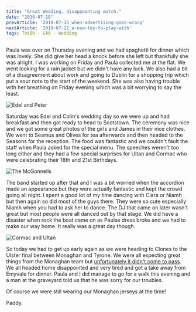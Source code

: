 ```yaml
---
title: "Great Wedding, disappointing match."
date: "2010-07-18"
prevArticle: '2010-07-15_when-advertising-goes-wrong'
nextArticle: '2010-07-22_a-new-toy-to-play-with'
tags: TotBH - GAA - Wedding
---
```

Paula was over on Thursday evening and we had spaghetti for dinner which was lovely. She did give her head a knock before she left but thankfully she was alright. I was working on Friday and Paula collected me at the flat. We went looking for a rain jacket but we didn't have any luck. We also had a bit of a disagreement about work and going to Dublin for a shopping trip which put a sour note to the start of the weekend. She was also having trouble with her breathing on Friday evening which was a bit worrying to say the least.

![Edel and Peter](/images/P7170012.JPG "Edel and Peter coming into the church")

Saturday was Edel and Colm's wedding day so we were up and had breakfast and then got ready to head to Scotstown. The ceremony was nice and we got some great photos of the girls and James in their nice clothes. We went to Seamus and Olives for tea afterwards and then headed to the Seasons for the reception. The food was fantastic and we couldn't fault the staff when Paula asked for the special menu. The speeches weren't too long either and they had a few special surprises for Ultan and Cormac who were celebrating their 18th and 21st Birthdays.

![The McGonnells](/images/P7170040.JPG "The extended McGonnell Family")

The band started up after that and I was a bit worried when the accordion made an appearance but they were actually fantastic and kept the crowd going all night. I spent a good lot of my time dancing with Ciara or Niamh but then again so did most of the guys there. They were so cute especially Niamh when you had to ask her to dance. The DJ that came on later wasn't great but most people were all danced out by that stage. We did have a disaster when rock the boat came on as Paulas dress broke and we had to make our way home. It really was a great day though.

![Cormac and Ultan](/images/P7170079.JPG "The Birthday Boys")

So today we had to get up early again as we were heading to Clones to the Ulster final between Monaghan and Tyrone. We were all expecting great things from the Monaghan team but [unfortunately it didn't come to pass](http://www.rte.ie/sport/gaa/championship/2010/0718/monaghan_tyrone.html). We all headed home disappointed and very tired and got a take away from Emyvale for dinner. Paula and I did manage to go for a walk this evening and a man at the graveyard told us that he was sorry for our troubles.

Of course we were still wearing our Monaghan jerseys at the time!

Paddy.
